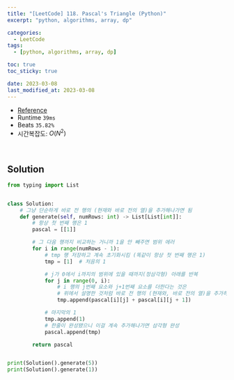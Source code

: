```yaml
---
title: "[LeetCode] 118. Pascal's Triangle (Python)"
excerpt: "python, algorithms, array, dp"

categories:
  - LeetCode
tags:
  - [python, algorithms, array, dp]

toc: true
toc_sticky: true

date: 2023-03-08
last_modified_at: 2023-03-08
---
```


- [Reference](https://leetcode.com/problems/pascals-triangle/description/)
- Runtime `39ms`
- Beats `35.82%`
- 시간복잡도: $O(N^2)$

<br>

## Solution

```python
from typing import List


class Solution:
    # 그냥 단순하게 바로 전 행의 (현재와 바로 전의 열)을 추가해나가면 됨
    def generate(self, numRows: int) -> List[List[int]]:
        # 항상 첫 번째 행은 1
        pascal = [[1]]

        # 그 다음 행까지 비교하는 거니까 1을 안 빼주면 범위 에러
        for i in range(numRows - 1):
            # tmp 행 저장하고 계속 초기화시킴 (똑같이 항상 첫 번째 행은 1)
            tmp = [1]  # 처음의 1

            # j가 0에서 i까지의 범위에 있을 때까지(정삼각형) 아래를 반복
            for j in range(0, i):
                # i 행의 j번째 요소와 j+1번째 요소를 더한다는 것은
                # 위에서 설명한 것처럼 바로 전 행의 (현재와, 바로 전의 열)을 추가하는 것과 똑같은 소리 (뒤집어서)
                tmp.append(pascal[i][j] + pascal[i][j + 1])

            # 마지막의 1
            tmp.append(1)
            # 한줄이 완성됐으니 이걸 계속 추가해나가면 삼각형 완성
            pascal.append(tmp)

        return pascal


print(Solution().generate(5))
print(Solution().generate(1))
```